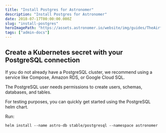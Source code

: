 ```yaml
---
title: "Install Postgres for Astronomer"
description: "Install Postgres for Astronomer"
date: 2018-07-17T00:00:00.000Z
slug: "install-postgres"
heroImagePath: "https://assets.astronomer.io/website/img/guides/TheAirflowUI_preview.png"
tags: ["admin-docs"]
---
```


## Create a Kubernetes secret with your PostgreSQL connection

If you do not already have a PostgreSQL cluster, we recommend using a service
like Compose, Amazon RDS, or Google Cloud SQL.

The PostgreSQL user needs permissions to create users, schemas, databases, and tables.

For testing purposes, you can quickly get started using the PostgreSQL helm chart.

Run:

```shell
helm install --name astro-db stable/postgresql --namespace astronomer
```
